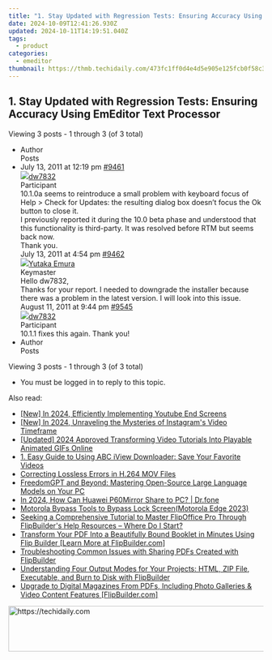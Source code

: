 ```yaml
---
title: "1. Stay Updated with Regression Tests: Ensuring Accuracy Using EmEditor Text Processor"
date: 2024-10-09T12:41:26.930Z
updated: 2024-10-11T14:19:51.040Z
tags:
  - product
categories:
  - emeditor
thumbnail: https://thmb.techidaily.com/473fc1ff0d4e4d5e905e125fcb0f58c3c26b7a5f7017365a21e0c4d6f492b770.jpg
---
```


## 1. Stay Updated with Regression Tests: Ensuring Accuracy Using EmEditor Text Processor

Viewing 3 posts - 1 through 3 (of 3 total)

* Author  
Posts
* July 13, 2011 at 12:19 pm [#9461](https://tools.techidaily.com/emeditor/products/)  
[![](https://secure.gravatar.com/avatar/b6788840c87463b5c665b88df80d1908?s=80&d=identicon&r=g)dw7832](https://www.emeditor.com/forums/users/dw7832/ "View dw7832's profile")  
Participant  
10.1.0a seems to reintroduce a small problem with keyboard focus of Help > Check for Updates: the resulting dialog box doesn’t focus the Ok button to close it.  
 I previously reported it during the 10.0 beta phase and understood that this functionality is third-party. It was resolved before RTM but seems back now.  
 Thank you.  
July 13, 2011 at 4:54 pm [#9462](https://tools.techidaily.com/emeditor/products/)  
[![](https://secure.gravatar.com/avatar/a0a6377144ed3636f985d87303f65ed2?s=80&d=identicon&r=g)Yutaka Emura](https://www.emeditor.com/forums/users/yemura/ "View Yutaka Emura's profile")  
Keymaster  
Hello dw7832,  
 Thanks for your report. I needed to downgrade the installer because there was a problem in the latest version. I will look into this issue.  
August 11, 2011 at 9:44 pm [#9545](https://tools.techidaily.com/emeditor/products/)  
[![](https://secure.gravatar.com/avatar/b6788840c87463b5c665b88df80d1908?s=80&d=identicon&r=g)dw7832](https://www.emeditor.com/forums/users/dw7832/ "View dw7832's profile")  
Participant  
10.1.1 fixes this again. Thank you!
* Author  
Posts

Viewing 3 posts - 1 through 3 (of 3 total)

* You must be logged in to reply to this topic.

<ins class="adsbygoogle"
     style="display:block"
     data-ad-format="autorelaxed"
     data-ad-client="ca-pub-7571918770474297"
     data-ad-slot="1223367746"></ins>

<ins class="adsbygoogle"
     style="display:block"
     data-ad-client="ca-pub-7571918770474297"
     data-ad-slot="8358498916"
     data-ad-format="auto"
     data-full-width-responsive="true"></ins>

<span class="atpl-alsoreadstyle">Also read:</span>
<div><ul>
<li><a href="https://facebook-record-videos.techidaily.com/new-in-2024-efficiently-implementing-youtube-end-screens/"><u>[New] In 2024, Efficiently Implementing Youtube End Screens</u></a></li>
<li><a href="https://instagram-clips.techidaily.com/new-in-2024-unraveling-the-mysteries-of-instagrams-video-timeframe/"><u>[New] In 2024, Unraveling the Mysteries of Instagram's Video Timeframe</u></a></li>
<li><a href="https://youtube-docs.techidaily.com/ed-2024-approved-transforming-video-tutorials-into-playable-animated-gifs-online/"><u>[Updated] 2024 Approved Transforming Video Tutorials Into Playable Animated GIFs Online</u></a></li>
<li><a href="https://win-trending.techidaily.com/1-easy-guide-to-using-abc-iview-downloader-save-your-favorite-videos/"><u>1. Easy Guide to Using ABC iView Downloader: Save Your Favorite Videos</u></a></li>
<li><a href="https://data-wizards.techidaily.com/correcting-lossless-errors-in-h264-mov-files/"><u>Correcting Lossless Errors in H.264 MOV Files</u></a></li>
<li><a href="https://tech-hub.techidaily.com/freedomgpt-and-beyond-mastering-open-source-large-language-models-on-your-pc/"><u>FreedomGPT and Beyond: Mastering Open-Source Large Language Models on Your PC</u></a></li>
<li><a href="https://screen-mirror.techidaily.com/in-2024-how-can-huawei-p60mirror-share-to-pc-drfone-by-drfone-android/"><u>In 2024, How Can Huawei P60Mirror Share to PC? | Dr.fone</u></a></li>
<li><a href="https://review-topics.techidaily.com/motorola-bypass-tools-to-bypass-lock-screen-motorola-edge-2023-by-drfone-android-unlock-android-unlock/"><u>Motorola Bypass Tools to Bypass Lock Screen(Motorola Edge 2023)</u></a></li>
<li><a href="https://win-trending.techidaily.com/seeking-a-comprehensive-tutorial-to-master-flipoffice-pro-through-flipbuilders-help-resources-where-do-i-start/"><u>Seeking a Comprehensive Tutorial to Master FlipOffice Pro Through FlipBuilder's Help Resources – Where Do I Start?</u></a></li>
<li><a href="https://win-trending.techidaily.com/transform-your-pdf-into-a-beautifully-bound-booklet-in-minutes-using-flip-builder-learn-more-at-flipbuildercom/"><u>Transform Your PDF Into a Beautifully Bound Booklet in Minutes Using Flip Builder [Learn More at FlipBuilder.com]</u></a></li>
<li><a href="https://win-trending.techidaily.com/troubleshooting-common-issues-with-sharing-pdfs-created-with-flipbuilder/"><u>Troubleshooting Common Issues with Sharing PDFs Created with FlipBuilder</u></a></li>
<li><a href="https://win-trending.techidaily.com/understanding-four-output-modes-for-your-projects-html-zip-file-executable-and-burn-to-disk-with-flipbuilder/"><u>Understanding Four Output Modes for Your Projects: HTML, ZIP File, Executable, and Burn to Disk with FlipBuilder</u></a></li>
<li><a href="https://win-trending.techidaily.com/upgrade-to-digital-magazines-from-pdfs-including-photo-galleries-and-video-content-features-flipbuildercom/"><u>Upgrade to Digital Magazines From PDFs, Including Photo Galleries & Video Content Features [FlipBuilder.com]</u></a></li>
</ul></div>

<!-- affiliate ads begin -->
<a href="https://appsumo.8odi.net/c/5597632/2068439/7443" target="_top" id="2068439">
  <img src="//a.impactradius-go.com/display-ad/7443-2068439" border="0" alt="https://techidaily.com" width="728" height="90"/>
</a>
<img height="0" width="0" src="https://appsumo.8odi.net/i/5597632/2068439/7443" style="position:absolute;visibility:hidden;" border="0" />
<!-- affiliate ads end -->

